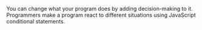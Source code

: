 You can change what your program does by adding decision-making to it. Programmers make a program react to different situations using JavaScript conditional statements.